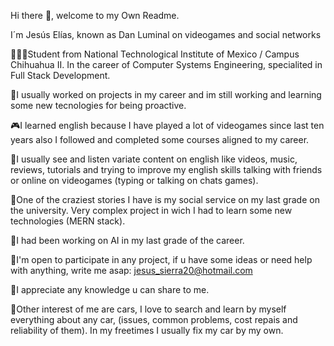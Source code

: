 Hi there 👋, welcome to my Own Readme.

I´m Jesús Elías, known as Dan Luminal on videogames and social networks

👩🏻‍🎓Student from National Technological Institute of Mexico / Campus Chihuahua II. In the career of Computer Systems Engineering, specialited in Full Stack Development.

💼I usually worked on projects in my career and im still working and learning some new tecnologies for being proactive.

🎮I learned english because I have played a lot of videogames since last ten years also I followed and completed some courses aligned to my career.

📲I usually see and listen variate content on english like videos, music, reviews, tutorials and trying to improve my english skills talking with friends or online on videogames (typing or talking on chats games).

🥶One of the craziest stories I have is my social service on my last grade on the university. Very complex project in wich I had to learn some new technologies (MERN stack). 

🤖I had been working on AI in my last grade of the career.

📩I'm open to participate in any project, if u have some ideas or need help with anything, write me asap: jesus_sierra20@hotmail.com

🙌I appreciate any knowledge u can share to me.

🚗Other interest of me are cars, I love to search and learn by myself everything about any car, (issues, common problems, cost repais and reliability of them). In my freetimes I usually fix my car by my own.
